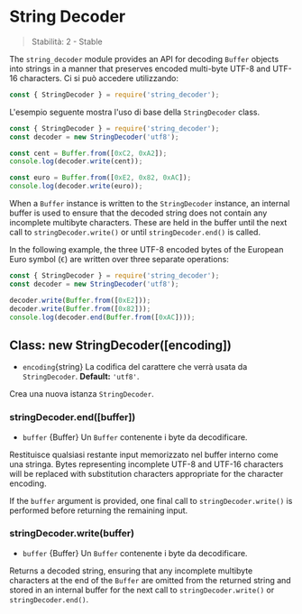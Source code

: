 # String Decoder

<!--introduced_in=v0.10.0-->

> Stabilità: 2 - Stable

The `string_decoder` module provides an API for decoding `Buffer` objects into strings in a manner that preserves encoded multi-byte UTF-8 and UTF-16 characters. Ci si può accedere utilizzando:

```js
const { StringDecoder } = require('string_decoder');
```

L'esempio seguente mostra l'uso di base della `StringDecoder` class.

```js
const { StringDecoder } = require('string_decoder');
const decoder = new StringDecoder('utf8');

const cent = Buffer.from([0xC2, 0xA2]);
console.log(decoder.write(cent));

const euro = Buffer.from([0xE2, 0x82, 0xAC]);
console.log(decoder.write(euro));
```

When a `Buffer` instance is written to the `StringDecoder` instance, an internal buffer is used to ensure that the decoded string does not contain any incomplete multibyte characters. These are held in the buffer until the next call to `stringDecoder.write()` or until `stringDecoder.end()` is called.

In the following example, the three UTF-8 encoded bytes of the European Euro symbol (`€`) are written over three separate operations:

```js
const { StringDecoder } = require('string_decoder');
const decoder = new StringDecoder('utf8');

decoder.write(Buffer.from([0xE2]));
decoder.write(Buffer.from([0x82]));
console.log(decoder.end(Buffer.from([0xAC])));
```

## Class: new StringDecoder([encoding])

<!-- YAML
added: v0.1.99
-->

* `encoding`{string} La codifica del carattere che verrà usata da `StringDecoder`. **Default:** `'utf8'`.

Crea una nuova istanza `StringDecoder`.

### stringDecoder.end([buffer])

<!-- YAML
added: v0.9.3
-->

* `buffer` {Buffer} Un `Buffer` contenente i byte da decodificare.

Restituisce qualsiasi restante input memorizzato nel buffer interno come una stringa. Bytes representing incomplete UTF-8 and UTF-16 characters will be replaced with substitution characters appropriate for the character encoding.

If the `buffer` argument is provided, one final call to `stringDecoder.write()` is performed before returning the remaining input.

### stringDecoder.write(buffer)

<!-- YAML
added: v0.1.99
changes:

  - version: v8.0.0
    pr-url: https://github.com/nodejs/node/pull/9618
    description: Each invalid character is now replaced by a single replacement
                 character instead of one for each individual byte.
-->

* `buffer` {Buffer} Un `Buffer` contenente i byte da decodificare.

Returns a decoded string, ensuring that any incomplete multibyte characters at the end of the `Buffer` are omitted from the returned string and stored in an internal buffer for the next call to `stringDecoder.write()` or `stringDecoder.end()`.